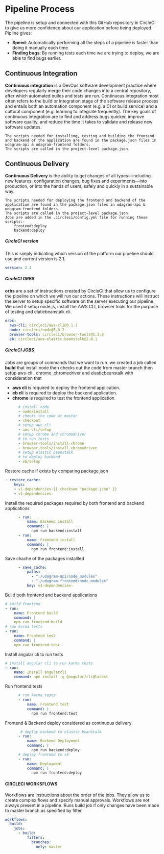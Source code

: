
# Pipeline Process

The pipeline is setup and connected with this GitHub repository in CircleCI to give us more confidence about our application before being deployed.
Pipline gives:
- **Speed**: Automatically performing all the steps of a pipeline is faster than doing it manually each time
- **Finding bugs**: By running tests each time we are trying to deploy, we are able to find bugs earlier.
## Continuous Integration
**Continuous integration** is a DevOps software development practice where developers regularly merge their code changes into a central repository, after which automated builds and tests are run. Continuous integration most often refers to the build or integration stage of the software release process and entails both an automation component (e.g. a CI or build service) and a cultural component (e.g. learning to integrate frequently). The key goals of continuous integration are to find and address bugs quicker, improve software quality, and reduce the time it takes to validate and release new software updates.

    The scripts needed for installing, testing and building the frontend and backend of the application are found in the package.json files in udagram-api & udagram-frontend folders.
    The scripts are called in the project-level package.json.

## Continuous Delivery
**Continuous Delivery** is the ability to get changes of all types—including new features, configuration changes, bug fixes and experiments—into production, or into the hands of users, safely and quickly in a sustainable way.

    The scripts needed for deploying the frontend and backend of the application are found in the package.json files in udagram-api & udagram-frontend folders.
    The scripts are called in the project-level package.json.
    Jobs are added in the .circleci/config.yml file for running these scripts:-
        frontend:deploy
        backend:deploy

##### CircleCI version
This is simply indicating which version of the platform our pipeline should use and current version is 2.1. 
```yml
version: 2.1
```
##### CircleCI ORBS
**orbs** are a set of instructions created by CircleCi that allow us to configure the pipeline on which we will run our actions. These instructions will instruct the server to setup specific software on the server executing our pipeline. We used it setup node.js, install the AWS CLI, browser tools for the purpose of testing and elaticbeanstalk cli. 

```yml
orbs:
  aws-cli: circleci/aws-cli@3.1.1
  node: circleci/node@5.0.2
  browser-tools: circleci/browser-tools@1.3.0
  eb: circleci/aws-elastic-beanstalk@2.0.1
```
##### CircleCI JOBS
Jobs are groups of commands that we want to run.
we created a job called **build** that install node then checks out the code from master branch then setup aws-cli , chrome ,chromedriver and elasticbeanstalk with consideration that 
- **aws cli** is required to deploy the frontend application.
- **eb cli** is required to deploy the backend application.
- **chrome** is required to test the frontend application.

```yml
      # install node
      - node/install
      # checks the code at master
      - checkout
      # setup aws cli
      - aws-cli/setup
      # setup chrome and chromedriver
      # to run tests
      - browser-tools/install-chrome
      - browser-tools/install-chromedriver
      # setup elastic beanstalk
      # to deploy backend
      - eb/setup
```
Restore cache if exists by comparing package.json
```yml
- restore_cache: 
    keys: 
    - v1-dependencies-{{ checksum "package.json" }}
    - v1-dependencies-
```
Install the required packages required by both frontend and backend applications
```yml
      - run:
          name: Backend install
          command: |
            npm run backend:install
      - run:
          name: Frontend install
          command: |
            npm run frontend:install
```
Save chache of the packages installled
```yml
      - save_cache:
          paths:
            - "./udagram-api/node_modules"
            - "./udagram-frontend/node_modules"
          key: v1-dependencies- 
```
Build both frontend and backend applications
```yml
# build frontend
- run:
    name: Frontend build
    command: |
    npm run frontend:build
# run karma tests
- run:
    name: Frontend test
    command: |
    npm run frontend:test
```
Install angular cli to run tests
```yml
# install angular cli to run karma tests
- run:
    name: Install angularcli
    command: npm install -g @angular/cli@latest
```
Run frontend tests
```yml
      # run karma tests
      - run:
          name: Frontend test
          command: |
            npm run frontend:test

```
Frontend & Backend deploy considered as continuous delivery

```yml
       # deploy backend to elastic beanstalk
      - run:
          name: Backend Deployment 
          command: |
            npm run backend:deploy
      # deploy frontend to s3
      - run:
          name: Deployment
          command: |
            npm run frontend:deploy
```
#### CIRCLECI WORKSFLOWS
Workflows are instructions about the order of the jobs. They allow us to create complex flows and specify manual approvals. Workflows are not always present in a pipeline.
Runs build job if only changes have been made to master branch as specified by filter
```yml
workflows:
  build:
    jobs:
      - build:
          filters:
            branches:
              only: master
```